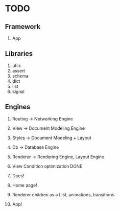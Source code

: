 TODO
===

Framework
--

1. App

Libraries
--

1. utils
2. assert
3. schema
4. dict
5. list
6. signal

Engines
--

1. Routing -> Networking Engine
2. View -> Document Modeling Engine
3. Styles -> Document Modeling + Layout
4. Db -> Database Engine
5. Renderer -> Rendering Engine, Layout Engine



1. View Condition optimization DONE
2. Docs!
3. Home page!
4. Renderer children as a List, animations, transitions
5. App!